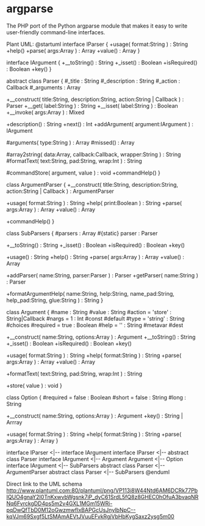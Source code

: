 argparse
========

The PHP port of the Python argparse module that makes it easy to write
user-friendly command-line interfaces.

Plant UML:
@startuml
interface IParser {
 +usage( format:String ) : String
 +help()
 +parse( args:Array ) : Array
 +value() : Array
}

interface IArgument {
 +__toString() : String
 +_isset() : Boolean
 +isRequired() : Boolean
 +key()
}

abstract class Parser {
 #_title : String
 #_description : String
 #_action : Callback
 #_arguments : Array

 +__construct( title:String, description:String, action:String | Callback ) : Parser
 +__get( label:String ) : String
 +__isset( label:String ) : Boolean
 +__invoke( args:Array ) : Mixed

 +description() : String
 +next() : Int
 +addArgument( argument:IArgument ) : IArgument

 #arguments( type:String ) : Array
 #missed() : Array

 #array2string( data:Array, callback:Callback, wrapper:String ) : String
 #formatText( text:String, pad:String, wrap:Int ) : String

 #commandStore( argument, value ) : void
 +commandHelp()
}

class ArgumentParser {
 +__construct( title:String, description:String, action:String | Callback ) : ArgumentParser

 +usage( format:String ) : String
 +help( print:Boolean ) : String
 +parse( args:Array ) : Array
 +value() : Array

 +commandHelp()
}

class SubParsers {
 #parsers : Array
 #{static} parser : Parser

 +__toString() : String
 +_isset() : Boolean
 +isRequired() : Boolean
 +key()

 +usage() : String
 +help() : String
 +parse( args:Array ) : Array
 +value() : Array

 +addParser( name:String, parser:Parser ) : Parser
 +getParser( name:String ) : Parser

 +formatArgumentHelp( name:String, help:String, name_pad:String, help_pad:String, glue:String ) : String
}

class Argument {
 #name : String
 #value : String
 #action = 'store' : String|Callback
 #nargs  = 1 : Int
 #const
 #default
 #type     = 'string' : String
 #choices
 #required = true : Boolean
 #help     = '' : String
 #metavar
 #dest

 +__construct( name:String, options:Array ) : Argument
 +__toString() : String
 +_isset() : Boolean
 +isRequired() : Boolean
 +key()

 +usage( format:String ) : String
 +help( format:String ) : String
 +parse( args:Array ) : Array
 +value() : Array

 +formatText( text:String, pad:String, wrap:Int ) : String

 +store( value ) : void
}

class Option {
 #required = false : Boolean
 #short = false : String
 #long : String

 +__construct( name:String, options:Array ) : Argument
 +key() : String | Arrray

 +usage( format:String ) : String
 +help( format:String ) : String
 +parse( args:Array ) : Array
}

interface IParser <|-- interface IArgument
interface IParser <|-- abstract class Parser
interface IArgument <|-- Argument
Argument <|-- Option
interface IArgument <|-- SubParsers
abstract class Parser <|-- ArgumentParser
abstract class Parser <|-- SubParsers
@enduml

Direct link to the UML schema
http://www.plantuml.com:80/plantuml/png/VP113i8W44Ntd6AM6DCRk77PbIQUO4gnaY2I0TnKxwvbWgsnk7iP_dyC61SrdL5fQ8z8GHEC0hOfuA3bvaqNRNq6FvrckgDD4ps5m2v4GXL1MGm15WRi-pqDwQfTbD0M12oGwzmwfIxBAPGcUsJnyIbNpC--kqVJm69Sxgf5LtSMAmAEVtJVuuEFvkRgjVbHbKygSaxz2ysg5m00
